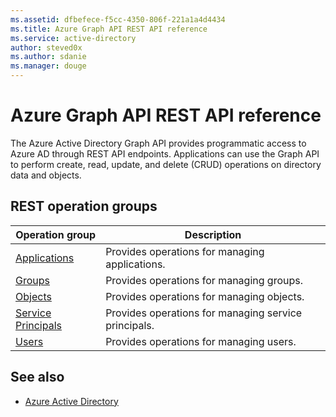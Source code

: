```yaml
---
ms.assetid: dfbefece-f5cc-4350-806f-221a1a4d4434
ms.title: Azure Graph API REST API reference
ms.service: active-directory
author: steved0x
ms.author: sdanie
ms.manager: douge
---
```


# Azure Graph API REST API reference

The Azure Active Directory Graph API provides programmatic access to Azure AD through REST API endpoints. Applications can use the Graph API to perform create, read, update, and delete (CRUD) operations on directory data and objects.


## REST operation groups

| Operation group                                                  | Description                                          |
|------------------------------------------------------------------|------------------------------------------------------|
| [Applications](~/api-ref/graphrbac/applications.json)            | Provides operations for managing applications.       |
| [Groups](~/api-ref/graphrbac/groups.json)                        | Provides operations for managing groups.             |
| [Objects](~/api-ref/graphrbac/objects.json)                      | Provides operations for managing objects.            |
| [Service Principals](~/api-ref/graphrbac/serviceprincipals.json) | Provides operations for managing service principals. |
| [Users](~/api-ref/graphrbac/users.json)                          | Provides operations for managing users.              |            |

## See also

- [Azure Active Directory](https://azure.microsoft.com/services/active-directory/)